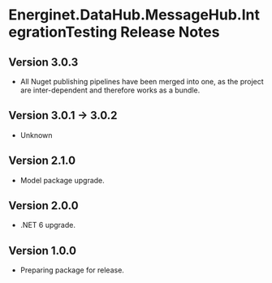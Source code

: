# Energinet.DataHub.MessageHub.IntegrationTesting Release Notes

## Version 3.0.3

- All Nuget publishing pipelines have been merged into one, as the project are inter-dependent and therefore works as a bundle.


## Version 3.0.1 -> 3.0.2

- Unknown

## Version 2.1.0

- Model package upgrade.

## Version 2.0.0

- .NET 6 upgrade.

## Version 1.0.0

- Preparing package for release.
